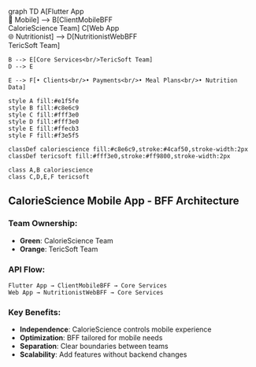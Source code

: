 graph TD
    A[Flutter App<br/>📱 Mobile] --> B[ClientMobileBFF<br/>CalorieScience Team]
    C[Web App<br/>🌐 Nutritionist] --> D[NutritionistWebBFF<br/>TericSoft Team]
    
    B --> E[Core Services<br/>TericSoft Team]
    D --> E
    
    E --> F[• Clients<br/>• Payments<br/>• Meal Plans<br/>• Nutrition Data]
    
    style A fill:#e1f5fe
    style B fill:#c8e6c9
    style C fill:#fff3e0
    style D fill:#fff3e0
    style E fill:#ffecb3
    style F fill:#f3e5f5
    
    classDef caloriescience fill:#c8e6c9,stroke:#4caf50,stroke-width:2px
    classDef tericsoft fill:#fff3e0,stroke:#ff9800,stroke-width:2px
    
    class A,B caloriescience
    class C,D,E,F tericsoft

## CalorieScience Mobile App - BFF Architecture

### Team Ownership:
- **Green**: CalorieScience Team
- **Orange**: TericSoft Team

### API Flow:
```
Flutter App → ClientMobileBFF → Core Services
Web App → NutritionistWebBFF → Core Services
```

### Key Benefits:
- **Independence**: CalorieScience controls mobile experience
- **Optimization**: BFF tailored for mobile needs  
- **Separation**: Clear boundaries between teams
- **Scalability**: Add features without backend changes 
